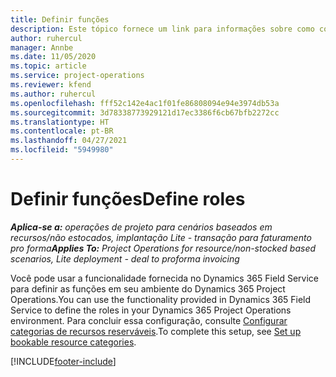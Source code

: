 ```yaml
---
title: Definir funções
description: Este tópico fornece um link para informações sobre como configurar categorias de recursos reserváveis.
author: ruhercul
manager: Annbe
ms.date: 11/05/2020
ms.topic: article
ms.service: project-operations
ms.reviewer: kfend
ms.author: ruhercul
ms.openlocfilehash: fff52c142e4ac1f01fe86808094e94e3974db53a
ms.sourcegitcommit: 3d78338773929121d17ec3386f6cb67bfb2272cc
ms.translationtype: HT
ms.contentlocale: pt-BR
ms.lasthandoff: 04/27/2021
ms.locfileid: "5949980"
---
```

# <a name="define-roles"></a><span data-ttu-id="b36c7-103">Definir funções</span><span class="sxs-lookup"><span data-stu-id="b36c7-103">Define roles</span></span>

<span data-ttu-id="b36c7-104">_**Aplica-se a:** operações de projeto para cenários baseados em recursos/não estocados, implantação Lite - transação para faturamento pro forma_</span><span class="sxs-lookup"><span data-stu-id="b36c7-104">_**Applies To:** Project Operations for resource/non-stocked based scenarios, Lite deployment - deal to proforma invoicing_</span></span>

<span data-ttu-id="b36c7-105">Você pode usar a funcionalidade fornecida no Dynamics 365 Field Service para definir as funções em seu ambiente do Dynamics 365 Project Operations.</span><span class="sxs-lookup"><span data-stu-id="b36c7-105">You can use the functionality provided in Dynamics 365 Field Service to define the roles in your Dynamics 365 Project Operations environment.</span></span> <span data-ttu-id="b36c7-106">Para concluir essa configuração, consulte [Configurar categorias de recursos reserváveis](/dynamics365/field-service/set-up-bookable-resource-categories).</span><span class="sxs-lookup"><span data-stu-id="b36c7-106">To complete this setup, see [Set up bookable resource categories](/dynamics365/field-service/set-up-bookable-resource-categories).</span></span>


[!INCLUDE[footer-include](../includes/footer-banner.md)]